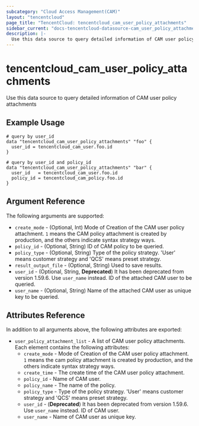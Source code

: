 ```yaml
---
subcategory: "Cloud Access Management(CAM)"
layout: "tencentcloud"
page_title: "TencentCloud: tencentcloud_cam_user_policy_attachments"
sidebar_current: "docs-tencentcloud-datasource-cam_user_policy_attachments"
description: |-
  Use this data source to query detailed information of CAM user policy attachments
---
```


# tencentcloud_cam_user_policy_attachments

Use this data source to query detailed information of CAM user policy attachments

## Example Usage

```hcl
# query by user_id
data "tencentcloud_cam_user_policy_attachments" "foo" {
  user_id = tencentcloud_cam_user.foo.id
}

# query by user_id and policy_id
data "tencentcloud_cam_user_policy_attachments" "bar" {
  user_id   = tencentcloud_cam_user.foo.id
  policy_id = tencentcloud_cam_policy.foo.id
}
```

## Argument Reference

The following arguments are supported:

* `create_mode` - (Optional, Int) Mode of Creation of the CAM user policy attachment. `1` means the CAM policy attachment is created by production, and the others indicate syntax strategy ways.
* `policy_id` - (Optional, String) ID of CAM policy to be queried.
* `policy_type` - (Optional, String) Type of the policy strategy. 'User' means customer strategy and 'QCS' means preset strategy.
* `result_output_file` - (Optional, String) Used to save results.
* `user_id` - (Optional, String, **Deprecated**) It has been deprecated from version 1.59.6. Use `user_name` instead. ID of the attached CAM user to be queried.
* `user_name` - (Optional, String) Name of the attached CAM user as unique key to be queried.

## Attributes Reference

In addition to all arguments above, the following attributes are exported:

* `user_policy_attachment_list` - A list of CAM user policy attachments. Each element contains the following attributes:
  * `create_mode` - Mode of Creation of the CAM user policy attachment. `1` means the cam policy attachment is created by production, and the others indicate syntax strategy ways.
  * `create_time` - The create time of the CAM user policy attachment.
  * `policy_id` - Name of CAM user.
  * `policy_name` - The name of the policy.
  * `policy_type` - Type of the policy strategy. 'User' means customer strategy and 'QCS' means preset strategy.
  * `user_id` - (**Deprecated**) It has been deprecated from version 1.59.6. Use `user_name` instead. ID of CAM user.
  * `user_name` - Name of CAM user as unique key.



